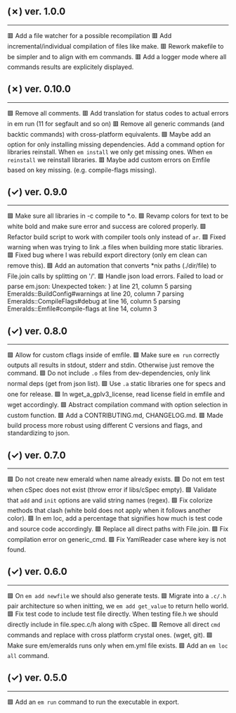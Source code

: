 ## (✗) ver. 1.0.0
-----------------
  🟥 Add a file watcher for a possible recompilation
  🟥 Add incremental/individual compilation of files like make.
  🟥 Rework makefile to be simpler and to align with em commands.
  🟥 Add a logger mode where all commands results are explicitely displayed.

## (✗) ver. 0.10.0
------------------
  🟩 Remove all comments.
  🟥 Add translation for status codes to actual errors in em run (11 for segfault and so on)
  🟥 Remove all generic commands (and backtic commands) with cross-platform equivalents.
  🟩 Maybe add an option for only installing missing dependencies.
     Add a command option for libraries reinstall.
     When `em install` we only get missing ones.
     When `em reinstall` we reinstall libraries.
  🟥 Maybe add custom errors on Emfile based on key missing. (e.g. compile-flags missing).

## (✓) ver. 0.9.0
-----------------
  🟩 Make sure all libraries in -c compile to *.o.
  🟩 Revamp colors for text to be white bold and make sure error and success are colored properly.
  🟩 Refactor build script to work with compiler tools only instead of `ar`.
  🟩 Fixed warning when was trying to link .a files when building more static libraries.
  🟩 Fixed bug where I was rebuild export directory (only em clean can remove this).
  🟩 Add an automation that converts *nix paths (./dir/file) to File.join calls by splitting on '/'.
  🟩 Handle json load errors.
    Failed to load or parse em.json: Unexpected token: } at line 21, column 5
    parsing Emeralds::BuildConfig#warnings at line 20, column 7
    parsing Emeralds::CompileFlags#debug at line 16, column 5
    parsing Emeralds::Emfile#compile-flags at line 14, column 3

## (✓) ver. 0.8.0
-----------------
  🟩 Allow for custom cflags inside of emfile.
  🟩 Make sure `em run` correctly outputs all results in stdout, stderr and stdin.
     Otherwise just remove the command.
  🟩 Do not include `.o` files from dev-dependencies, only link normal deps (get from json list).
  🟩 Use `.a` static libraries one for specs and one for release.
  🟩 In wget_a_gplv3_license, read license field in emfile and wget accordingly.
  🟩 Abstract compilation command with option selection in custom function.
  🟩 Add a CONTRIBUTING.md, CHANGELOG.md.
  🟩 Made build process more robust using different C versions and flags, and standardizing to json.

## (✓) ver. 0.7.0
-----------------
  🟩 Do not create new emerald when name already exists.
  🟩 Do not em test when cSpec does not exist (throw error if libs/cSpec empty).
  🟩 Validate that `add` and `init` options are valid string names (regex).
  🟩 Fix colorize methods that clash (white bold does not apply when it follows another color).
  🟩 In em loc, add a percentage that signifies how much is test code and source code accordingly.
  🟩 Replace all direct paths with File.join.
  🟩 Fix compilation error on generic_cmd.
  🟩 Fix YamlReader case where key is not found.

## (✓) ver. 0.6.0
-----------------
  🟩 On `em add newfile` we should also generate tests.
  🟩 Migrate into a `.c/.h` pair architecture so when initting, we `em add get_value` to return hello world.
  🟩 Fix test code to include test file directly.  When testing file.h we should directly include in file.spec.c/h along with cSpec.
  🟩 Remove all direct `cmd` commands and replace with cross platform crystal ones. (wget, git).
  🟩 Make sure em/emeralds runs only when em.yml file exists.
  🟩 Add an `em loc all` command.

## (✓) ver. 0.5.0
-----------------
  🟩 Add an `em run` command to run the executable in export.

